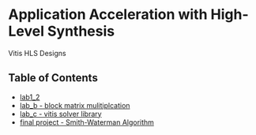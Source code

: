 # Application Acceleration with High-Level Synthesis

Vitis HLS Designs

## Table of Contents
- [lab1_2](https://github.com/CHIHCHIEH-LAI/HLS/tree/main/lab1_2)
- [lab_b - block matrix mulitiplcation](https://github.com/CHIHCHIEH-LAI/HLS/tree/main/block_matrix_multiplication)
- [lab_c - vitis solver library](https://github.com/CHIHCHIEH-LAI/HLS/tree/main/Vitis_Solver_Library)
- [final project - Smith-Waterman Algorithm](https://github.com/CHIHCHIEH-LAI/HLS/tree/main/](https://github.co)m/CHIHCHIEH-LAI/HLS/tree/main/FP_SmithWaterman)
